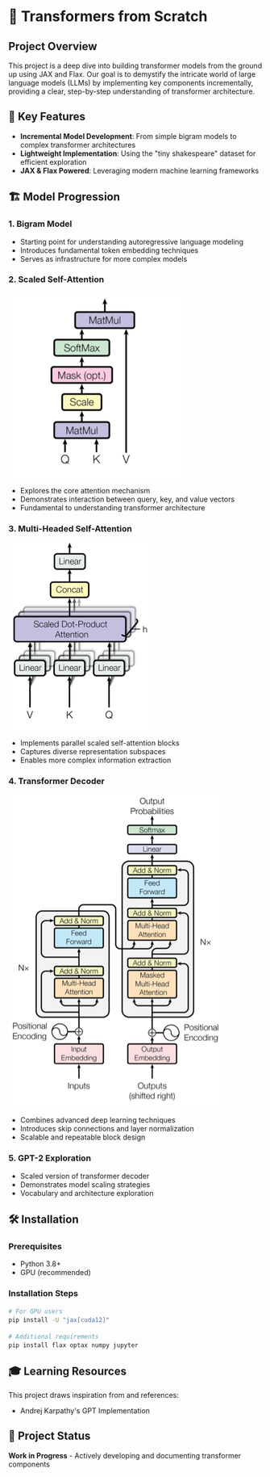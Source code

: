 # 🤖 Transformers from Scratch

## Project Overview

This project is a deep dive into building transformer models from the ground up using JAX and Flax. Our goal is to demystify the intricate world of large language models (LLMs) by implementing key components incrementally, providing a clear, step-by-step understanding of transformer architecture.

## 🌟 Key Features

- **Incremental Model Development**: From simple bigram models to complex transformer architectures
- **Lightweight Implementation**: Using the "tiny shakespeare" dataset for efficient exploration
- **JAX & Flax Powered**: Leveraging modern machine learning frameworks

## 🏗️ Model Progression

### 1. Bigram Model
- Starting point for understanding autoregressive language modeling
- Introduces fundamental token embedding techniques
- Serves as infrastructure for more complex models

### 2. Scaled Self-Attention
![Scaled Self-Attention Mechanism](./images/scaled_self-attention.png)
- Explores the core attention mechanism
- Demonstrates interaction between query, key, and value vectors
- Fundamental to understanding transformer architecture

### 3. Multi-Headed Self-Attention
![Multi-Head Attention Visualization](./images/multi-head-attention.png)
- Implements parallel scaled self-attention blocks
- Captures diverse representation subspaces
- Enables more complex information extraction

### 4. Transformer Decoder
![Transformer Decoder Block](./images/attention_transformer_block.png)
- Combines advanced deep learning techniques
- Introduces skip connections and layer normalization
- Scalable and repeatable block design

### 5. GPT-2 Exploration
- Scaled version of transformer decoder
- Demonstrates model scaling strategies
- Vocabulary and architecture exploration

## 🛠️ Installation

### Prerequisites
- Python 3.8+
- GPU (recommended)

### Installation Steps
```bash
# For GPU users
pip install -U "jax[cuda12]"

# Additional requirements
pip install flax optax numpy jupyter
```

## 🎓 Learning Resources

This project draws inspiration from and references:
- Andrej Karpathy's GPT Implementation

## 🚀 Project Status
**Work in Progress** - Actively developing and documenting transformer components

